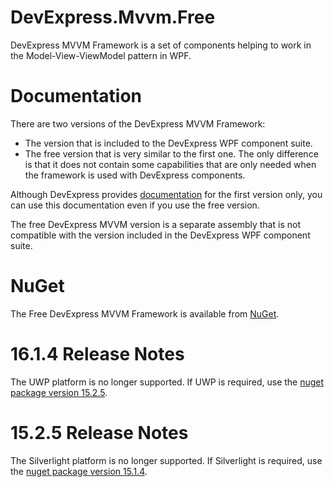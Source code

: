 DevExpress.Mvvm.Free
====================
DevExpress MVVM Framework is a set of components helping to work in the Model-View-ViewModel pattern in WPF.


Documentation
====================
There are two versions of the DevExpress MVVM Framework:
* The version that is included to the DevExpress WPF component suite.
* The free version that is very similar to the first one. The only difference is that it does not contain some capabilities that are only needed when the framework is used with DevExpress components.

Although DevExpress provides [documentation](https://documentation.devexpress.com/#WPF/CustomDocument15112) for the first version only, you can use this documentation even if you use the free version.

The free DevExpress MVVM version is a separate assembly that is not compatible with the version included in the DevExpress WPF component suite.

NuGet
====================
The Free DevExpress MVVM Framework is available from [NuGet](https://www.nuget.org/packages/DevExpressMvvm).


16.1.4 Release Notes
====================
The UWP platform is no longer supported. If UWP is required, use the [nuget package version 15.2.5](https://www.nuget.org/packages/DevExpressMvvm/15.2.5).


15.2.5 Release Notes
====================
The Silverlight platform is no longer supported. If Silverlight is required, use the [nuget package version 15.1.4](https://www.nuget.org/packages/DevExpressMvvm/15.1.4).
